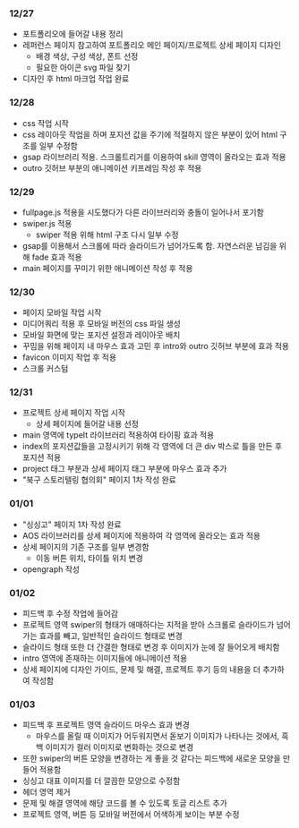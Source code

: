 ### 12/27

- 포트폴리오에 들어갈 내용 정리
- 레퍼런스 페이지 참고하여 포트폴리오 메인 페이지/프로젝트 상세 페이지 디자인
  - 배경 색상, 구성 색상, 폰트 선정
  - 필요한 아이콘 svg 파일 찾기
- 디자인 후 html 마크업 작업 완료

### 12/28

- css 작업 시작
- css 레이아웃 작업을 하며 포지션 값을 주기에 적절하지 않은 부분이 있어 html 구조를 일부 수정함
- gsap 라이브러리 적용. 스크롤트리거를 이용하여 skill 영역이 올라오는 효과 적용
- outro 깃허브 부분의 애니메이션 키프레임 작성 후 적용

### 12/29

- fullpage.js 적용을 시도했다가 다른 라이브러리와 충돌이 일어나서 포기함
- swiper.js 적용
  - swiper 적용 위해 html 구조 다시 일부 수정
- gsap를 이용해서 스크롤에 따라 슬라이드가 넘어가도록 함. 자연스러운 넘김을 위해 fade 효과 적용
- main 페이지를 꾸미기 위한 애니메이션 작성 후 적용

### 12/30

- 페이지 모바일 작업 시작
- 미디어쿼리 적용 후 모바일 버전의 css 파일 생성
- 모바일 화면에 맞는 포지션 설정과 레이아웃 배치
- 꾸밈을 위해 페이지 내 마우스 효과 고민 후 intro와 outro 깃허브 부분에 효과 적용
- favicon 이미지 작업 후 적용
- 스크롤 커스텀

### 12/31

- 프로젝트 상세 페이지 작업 시작
  - 상세 페이지에 들어갈 내용 선정
- main 영역에 typeIt 라이브러리 적용하여 타이핑 효과 적용
- index의 포지션값들을 고정시키기 위해 각 영역에 더 큰 div 박스로 틀을 만든 후 포지션 적용
- project 태그 부분과 상세 페이지 태그 부분에 마우스 효과 추가
- "북구 스토리텔링 협의회" 페이지 1차 작성 완료

### 01/01

- "싱싱고" 페이지 1차 작성 완료
- AOS 라이브러리를 상세 페이지에 적용하여 각 영역에 올라오는 효과 적용
- 상세 페이지의 기존 구조를 일부 변경함
  - 이동 버튼 위치, 타이틀 위치 변경
- opengraph 작성

### 01/02

- 피드백 후 수정 작업에 들어감
- 프로젝트 영역 swiper의 형태가 애매하다는 지적을 받아 스크롤로 슬라이드가 넘어가는 효과를 빼고, 일반적인 슬라이드 형태로 변경
- 슬라이드 형태 또한 더 간결한 형태로 변경 후 이미지가 눈에 잘 들어오게 배치함
- intro 영역에 존재하는 이미지들에 애니메이션 적용
- 상세 페이지에 디자인 가이드, 문제 및 해결, 프로젝트 후기 등의 내용을 더 추가하여 작성함

### 01/03

- 피드백 후 프로젝트 영역 슬라이드 마우스 효과 변경
  - 마우스를 올릴 때 이미지가 어두워지면서 돋보기 이미지가 나타나는 것에서, 흑백 이미지가 컬러 이미지로 변화하는 것으로 변경
- 또한 swiper의 버튼 모양을 변경하는 게 좋을 것 같다는 피드백에 새로운 모양을 만들어 적용함
- 싱싱고 대표 이미지를 더 깔끔한 모양으로 수정함
- 헤더 영역 제거
- 문제 및 해결 영역에 해당 코드를 볼 수 있도록 토글 리스트 추가
- 프로젝트 영역, 버튼 등 모바일 버전에서 어색하게 보이는 부분 수정
